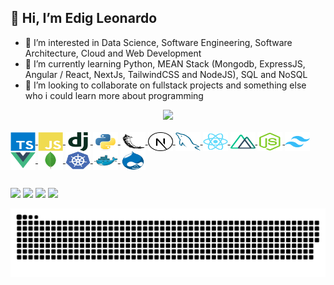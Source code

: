 ## 👋 Hi, I’m Edig Leonardo
- 👀 I’m interested in Data Science, Software Engineering, Software Architecture, Cloud and Web Development
- 🌱 I’m currently learning Python, MEAN Stack (Mongodb, ExpressJS, Angular / React, NextJs, TailwindCSS and NodeJS), SQL and NoSQL
- 💞️ I’m looking to collaborate on fullstack projects and something else who i could learn more about programming

<div align="center">
  <a href="https://github.com/EdiigLeonardo">
  <img height="180em" src="https://github-readme-stats.vercel.app/api/top-langs/?username=ediigleonardo&layout=compact&langs_count=7&theme=synthwave"/>
</div>
<div style="display: inline_block"><br>
  <img align="center" alt="Rafa-Js" height="30" width="40" src="https://github.com/devicons/devicon/blob/master/icons/typescript/typescript-original.svg">
  <img align="center" alt="Rafa-Js" height="30" width="40" src="https://raw.githubusercontent.com/devicons/devicon/master/icons/javascript/javascript-plain.svg">
  <img align="center" alt="Rafa-Js" height="30" width="40" src="https://github.com/devicons/devicon/blob/master/icons/django/django-plain.svg">
  <img align="center" alt="Rafa-Python" height="30" width="40" src="https://raw.githubusercontent.com/devicons/devicon/master/icons/python/python-original.svg">
  <img align="center" alt="Rafa-Js" height="30" width="40" src="https://github.com/devicons/devicon/blob/master/icons/flask/flask-original.svg">
  <img align="center" alt="Rafa-Js" height="30" width="40" src="https://github.com/devicons/devicon/blob/master/icons/nextjs/nextjs-line.svg">
  <img align="center" alt="Rafa-Js" height="30" width="40" src="https://github.com/devicons/devicon/blob/master/icons/mysql/mysql-original.svg">
  <img align="center" alt="Rafa-Js" height="30" width="40" src="https://github.com/devicons/devicon/blob/master/icons/react/react-original.svg">
  <img align="center" alt="Rafa-Js" height="30" width="40" src="https://github.com/devicons/devicon/blob/master/icons/nuxtjs/nuxtjs-original.svg">
  <img align="center" alt="Rafa-Js" height="30" width="40" src="https://github.com/devicons/devicon/blob/master/icons/nodejs/nodejs-plain.svg">
  <img align="center" alt="Rafa-Js" height="30" width="40" src="https://github.com/devicons/devicon/blob/master/icons/tailwindcss/tailwindcss-plain.svg">
  <img align="center" alt="Rafa-Js" height="30" width="40" src="https://github.com/devicons/devicon/blob/master/icons/vuejs/vuejs-original.svg">
  <img align="center" alt="Rafa-Js" height="30" width="40" src="https://github.com/devicons/devicon/blob/master/icons/mongodb/mongodb-original.svg">
  <img align="center" alt="Rafa-Js" height="30" width="40" src="https://github.com/devicons/devicon/blob/master/icons/kubernetes/kubernetes-plain.svg">
  <img align="center" alt="Rafa-Js" height="30" width="40" src="https://github.com/devicons/devicon/blob/master/icons/docker/docker-original.svg">
  <img align="center" alt="Rafa-Js" height="30" width="40" src="https://github.com/devicons/devicon/blob/master/icons/drupal/drupal-original.svg">
</div>
  
  ##
 
<div> 
  <a href="https://https://www.youtube.com/channel/UCpOSOQZHjOuV91nG482tUzg" target="_blank"><img src="https://img.shields.io/badge/YouTube-FF0000?style=for-the-badge&logo=youtube&logoColor=white" target="_blank"></a>
  <a href="https://www.instagram.com/ediig_d.__melchiior/" target="_blank"><img src="https://img.shields.io/badge/-Instagram-%23E4405F?style=for-the-badge&logo=instagram&logoColor=white" target="_blank"></a>
  <a href = "mailto:ediigmelchiior@gmail.com"><img src="https://img.shields.io/badge/-Gmail-%23333?style=for-the-badge&logo=gmail&logoColor=white" target="_blank"></a>
  <a href="https://www.linkedin.com/in/edig-leonardo77/" target="_blank"><img src="https://img.shields.io/badge/-LinkedIn-%230077B5?style=for-the-badge&logo=linkedin&logoColor=white" target="_blank"></a> 
 
  ![Snake animation](https://github.com/ediigleonardo/ediigleonardo/blob/output/github-contribution-grid-snake.svg)
 
</div>
